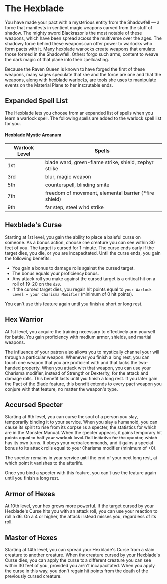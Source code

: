 # The Hexblade
You have made your pact with a mysterious entity from the Shadowfell &mdash; a force that manifests in sentient magic weapons carved from the stuff of shadow.
The mighty sword Blackrazor is the most notable of these weapons, which have been spread across the multiverse over the ages.
The shadowy force behind these weapons can offer power to warlocks who form pacts with it.
Many hexblade warlocks create weapons that emulate those formed in the Shadowfell.
Others forgo such arms, content to weave the dark magic of that plane into their spellcasting.

Because the Raven Queen is known to have forged the first of these weapons, many sages speculate that she and the force are one and that the weapons, along with hexblade warlocks, are tools she uses to manipulate events on the Material Plane to her inscrutable ends.

## Expanded Spell List
The Hexblade lets you choose from an expanded list of spells when you learn a warlock spell.
The following spells are added to the warlock spell list for you.

#### Hexblade Mystic Arcanum
| Warlock Level | Spells                                                 |
|---------------|--------------------------------------------------------|
| 1st           | blade ward, green-flame strike, shield, zephyr strike  |
| 3rd           | blur, magic weapon                                     |
| 5th           | counterspell, blinding smite                           |
| 7th           | freedom of movement, elemental barrier (\*fire shield) |
| 9th           | far step, steel wind strike                            |

## Hexblade's Curse
Starting at 1st level, you gain the ability to place a baleful curse on someone.
As a bonus action, choose one creature you can see within 30 feet of you.
The target is cursed for 1 minute.
The curse ends early if the target dies, you die, or you are incapacitated.
Until the curse ends, you gain the following benefits:
- You gain a bonus to damage rolls against the cursed target.
- The bonus equals your proficiency bonus.
- Any attack roll you make against the cursed target is a critical hit on a roll of 19–20 on the `d20`.
- If the cursed target dies, you regain hit points equal to `your Warlock Level + your Charisma Modifier` (minimum of 0 hit points).

You can't use this feature again until you finish a short or long rest.

## Hex Warrior
At 1st level, you acquire the training necessary to effectively arm yourself for battle.
You gain proficiency with medium armor, shields, and martial weapons.

The influence of your patron also allows you to mystically channel your will through a particular weapon.
Whenever you finish a long rest, you can touch one weapon that you are proficient with and that lacks the two-handed property.
When you attack with that weapon, you can use your Charisma modifier, instead of Strength or Dexterity, for the attack and damage rolls.
This benefit lasts until you finish a long rest.
If you later gain the Pact of the Blade feature, this benefit extends to every pact weapon you conjure with that feature, no matter the weapon's type.

## Accursed Specter
Starting at 6th level, you can curse the soul of a person you slay, temporarily binding it to your service.
When you slay a humanoid, you can cause its spirit to rise from its corpse as a specter, the statistics for which are in the Monster Manual.
When the specter appears, it gains temporary hit points equal to half your warlock level.
Roll initiative for the specter, which has its own turns.
It obeys your verbal commands, and it gains a special bonus to its attack rolls equal to your Charisma modifier (minimum of +0).

The specter remains in your service until the end of your next long rest, at which point it vanishes to the afterlife.

Once you bind a specter with this feature, you can't use the feature again until you finish a long rest.

## Armor of Hexes
At 10th level, your hex grows more powerful.
If the target cursed by your Hexblade's Curse hits you with an attack roll, you can use your reaction to roll a d6.
On a 4 or higher, the attack instead misses you, regardless of its roll.

## Master of Hexes
Starting at 14th level, you can spread your Hexblade's Curse from a slain creature to another creature.
When the creature cursed by your Hexblade's Curse dies, you can apply the curse to a different creature you can see within 30 feet of you, provided you aren't incapacitated.
When you apply the curse in this way, you don't regain hit points from the death of the previously cursed creature.
